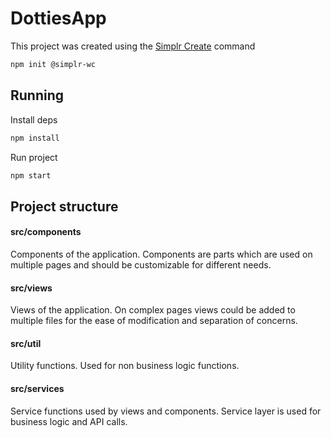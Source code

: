 # DottiesApp

This project was created using the [Simplr Create](https://github.com/Simplr/Configs/tree/main/create) command

```bash
npm init @simplr-wc
```


## Running

Install deps

```bash
npm install
```

Run project

```bash
npm start
```

## Project structure

#### src/components

Components of the application. Components are parts which are used on multiple pages
and should be customizable for different needs.

#### src/views

Views of the application. On complex pages views could be added to multiple files 
for the ease of modification and separation of concerns.

#### src/util

Utility functions. Used for non business logic functions.

#### src/services

Service functions used by views and components. Service layer is used for business logic
and API calls.

